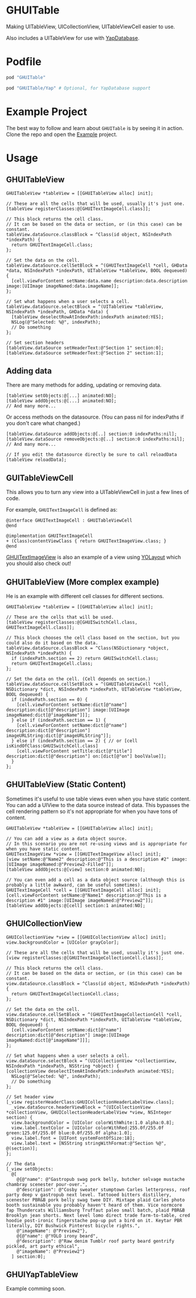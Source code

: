 GHUITable
=========

Making UITableView, UICollectionView, UITableViewCell easier to use.

Also includes a UITableView for use with [YapDatabase](https://github.com/yapstudios/YapDatabase).

# Podfile

```ruby
pod "GHUITable"

pod "GHUITable/Yap" # Optional, for YapDatabase support
```

# Example Project

The best way to follow and learn about `GHUITable` is by seeing it in action. Clone the repo and open the [Example](https://github.com/gabriel/GHUITable/tree/master/Example) project.

# Usage

## GHUITableView

```objc
GHUITableView *tableView = [[GHUITableView alloc] init];

// These are all the cells that will be used, usually it's just one.
[tableView registerClasses:@[GHUITextImageCell.class]];

// This block returns the cell class.
// It can be based on the data or section, or (in this case) can be constant.
tableView.dataSource.classBlock = ^Class(id object, NSIndexPath *indexPath) {
  return GHUITextImageCell.class;
};

// Set the data on the cell.
tableView.dataSource.cellSetBlock = ^(GHUITextImageCell *cell, GHData *data, NSIndexPath *indexPath, UITableView *tableView, BOOL dequeued) {
  [cell.viewForContent setName:data.name description:data.description image:[UIImage imageNamed:data.imageName]];
};

// Set what happens when a user selects a cell.
tableView.dataSource.selectBlock = ^(UITableView *tableView, NSIndexPath *indexPath, GHData *data) {
  [tableView deselectRowAtIndexPath:indexPath animated:YES];
  NSLog(@"Selected: %@", indexPath);
  // Do something
};

// Set section headers
[tableView.dataSource setHeaderText:@"Section 1" section:0];
[tableView.dataSource setHeaderText:@"Section 2" section:1];

```

## Adding data

There are many methods for adding, updating or removing data.

```objc
[tableView setObjects:@[...] animated:NO];
[tableView addObjects:@[...] animated:NO];
// And many more...
```

Or access methods on the datasource. (You can pass nil for indexPaths if you don't care what changed.)

```objc
[tableView.dataSource addObjects:@[..] section:0 indexPaths:nil];
[tableView.dataSource removeObjects:@[..] section:0 indexPaths:nil];
// And many more...

// If you edit the datasource directly be sure to call reloadData
[tableView reloadData];
```

## GUITableViewCell

This allows you to turn any view into a UITableViewCell in just a few lines of code.

For example, `GHUITextImageCell` is defined as:

```objc
@interface GHUITextImageCell : GHUITableViewCell
@end

@implementation GHUITextImageCell
+ (Class)contentViewClass { return GHUITextImageView.class; }
@end
```

[GHUITextImageView](https://github.com/gabriel/GHUITable/blob/master/Example/Example/GHUITextImageView.m) is also an example of a view using [YOLayout](https://github.com/YOLayout/YOLayout) which you should also check out!

## GHUITableView (More complex example)

He is an example with different cell classes for different sections.

```objc
GHUITableView *tableView = [[GHUITableView alloc] init];

// These are the cells that will be used.
[tableView registerClasses:@[GHUISwitchCell.class, GHUITextImageCell.class]];

// This block chooses the cell class based on the section, but you could also do it based on the data.
tableView.dataSource.classBlock = ^Class(NSDictionary *object, NSIndexPath *indexPath) {
  if (indexPath.section == 2) return GHUISwitchCell.class;
  return GHUITextImageCell.class;
};

// Set the data on the cell. (Cell depends on section.)
tableView.dataSource.cellSetBlock = ^(GHUITableViewCell *cell, NSDictionary *dict, NSIndexPath *indexPath, UITableView *tableView, BOOL dequeued) {
  if (indexPath.section == 0) {
    [cell.viewForContent setName:dict[@"name"] description:dict[@"description"] image:[UIImage imageNamed:dict[@"imageName"]]];
  } else if (indexPath.section == 1) {
    [cell.viewForContent setName:dict[@"name"] description:dict[@"description"] imageURLString:dict[@"imageURLString"]];
  } else if (indexPath.section == 2) { // or [cell isKindOfClass:GHUISwitchCell.class]
    [cell.viewForContent setTitle:dict[@"title"] description:dict[@"description"] on:[dict[@"on"] boolValue]];
  }
};
```

## GHUITableView (Static Content)

Sometimes it's useful to use table views even when you have static content. You can add a UIView to the data source instead of data. This bypasses the cell rendering pattern so it's not appropriate for when you have tons of content.

```objc
GHUITableView *tableView = [[GHUITableView alloc] init];

// You can add a view as a data object source.
// In this scenario you are not re-using views and is appropriate for when you have static content.
GHUITextImageView *view = [[GHUITextImageView alloc] init];
[view setName:@"Name2" description:@"This is a description #2" image:[UIImage imageNamed:@"Preview2-Filled"]];
[tableView addObjects:@[view] section:0 animated:NO];

// You can even add a cell as a data object source (although this is probably a little awkward, can be useful sometimes).
GHUITextImageCell *cell = [[GHUITextImageCell alloc] init];
[cell.viewForContent setName:@"Name1" description:@"This is a description #1" image:[UIImage imageNamed:@"Preview2"]];
[tableView addObjects:@[cell] section:1 animated:NO];
```

## GHUICollectionView

```objc
GHUICollectionView *view = [[GHUICollectionView alloc] init];
view.backgroundColor = [UIColor grayColor];

// These are all the cells that will be used, usually it's just one.
[view registerClasses:@[GHUITextImageCollectionCell.class]];

// This block returns the cell class.
// It can be based on the data or section, or (in this case) can be constant.
view.dataSource.classBlock = ^Class(id object, NSIndexPath *indexPath) {
  return GHUITextImageCollectionCell.class;
};

// Set the data on the cell.
view.dataSource.cellSetBlock = ^(GHUITextImageCollectionCell *cell, NSDictionary *dict, NSIndexPath *indexPath, UITableView *tableView, BOOL dequeued) {
  [cell.viewForContent setName:dict[@"name"] description:dict[@"description"] image:[UIImage imageNamed:dict[@"imageName"]]];
};

// Set what happens when a user selects a cell.
view.dataSource.selectBlock = ^(UICollectionView *collectionView, NSIndexPath *indexPath, NSString *object) {
[collectionView deselectItemAtIndexPath:indexPath animated:YES];
  NSLog(@"Selected: %@", indexPath);
  // Do something
};

// Set header view
[_view registerHeaderClass:GHUICollectionHeaderLabelView.class];
  _view.dataSource.headerViewBlock = ^(UICollectionView *collectionView, GHUICollectionHeaderLabelView *view, NSInteger section) {
  view.backgroundColor = [UIColor colorWithWhite:1.0 alpha:0.8];
  view.label.textColor = [UIColor colorWithRed:255.0f/255.0f green:125.0f/255.0f blue:0.0f/255.0f alpha:1.0];
  view.label.font = [UIFont systemFontOfSize:18];
  view.label.text = [NSString stringWithFormat:@"Section %@", @(section)];
};

// The data
[_view setObjects:
  @[
    @{@"name": @"Gastropub swag pork belly, butcher selvage mustache chambray scenester pour-over.",
    @"description": @"Cosby sweater stumptown Carles letterpress, roof party deep v gastropub next level. Tattooed bitters distillery, scenester PBR&B pork belly swag twee DIY. Mixtape plaid Carles photo booth sustainable you probably haven't heard of them. Vice normcore fap Thundercats Williamsburg Truffaut paleo small batch, plaid PBR&B Brooklyn jean shorts. Next level lomo direct trade farm-to-table, cred hoodie post-ironic fingerstache pop-up put a bird on it. Keytar PBR literally, DIY Bushwick Pinterest bicycle rights.",
    @"imageName": @"Preview2"},
    @{@"name": @"YOLO irony beard",
    @"description": @"Raw denim Tumblr roof party beard gentrify pickled, art party ethical",
    @"imageName": @"Preview2"}
  ] section:0];
```

## GHUIYapTableView

Example comming soon.


